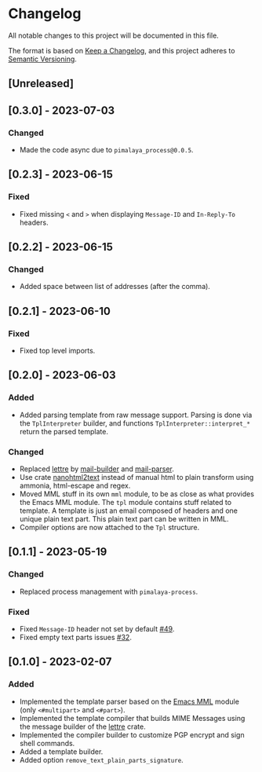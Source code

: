 # Changelog

All notable changes to this project will be documented in this file.

The format is based on [Keep a Changelog](https://keepachangelog.com/en/1.0.0/),
and this project adheres to [Semantic Versioning](https://semver.org/spec/v2.0.0.html).

## [Unreleased]

## [0.3.0] - 2023-07-03

### Changed

- Made the code async due to `pimalaya_process@0.0.5`.

## [0.2.3] - 2023-06-15

### Fixed

- Fixed missing `<` and `>` when displaying `Message-ID` and `In-Reply-To` headers.

## [0.2.2] - 2023-06-15

### Changed

- Added space between list of addresses (after the comma).

## [0.2.1] - 2023-06-10

### Fixed

- Fixed top level imports.

## [0.2.0] - 2023-06-03

### Added

- Added parsing template from raw message support. Parsing is done via the `TplInterpreter` builder, and functions `TplInterpreter::interpret_*` return the parsed template.

### Changed

- Replaced [lettre] by [mail-builder] and [mail-parser].
- Use crate [nanohtml2text] instead of manual html to plain transform using ammonia, html-escape and regex.
- Moved MML stuff in its own `mml` module, to be as close as what provides the Emacs MML module. The `tpl` module contains stuff related to template. A template is just an email composed of headers and one unique plain text part. This plain text part can be written in MML.
- Compiler options are now attached to the `Tpl` structure.

## [0.1.1] - 2023-05-19

### Changed

- Replaced process management with `pimalaya-process`.

### Fixed

- Fixed `Message-ID` header not set by default [#49].
- Fixed empty text parts issues [#32].

## [0.1.0] - 2023-02-07

### Added

- Implemented the template parser based on the [Emacs MML] module (only `<#multipart>` and `<#part>`).
- Implemented the template compiler that builds MIME Messages using the message builder of the [lettre] crate.
- Implemented the compiler builder to customize PGP encrypt and sign shell commands.
- Added a template builder.
- Added option `remove_text_plain_parts_signature`.

[Emacs MML]: https://www.gnu.org/software/emacs/manual/html_node/emacs-mime/MML-Definition.html
[lettre]: https://github.com/lettre/lettre
[mail-builder]: https://github.com/stalwartlabs/mail-builder
[mail-parser]: https://github.com/stalwartlabs/mail-parser
[nanohtml2text]: https://crates.io/crates/nanohtml2text

[#32]: https://todo.sr.ht/~soywod/pimalaya/32
[#49]: https://todo.sr.ht/~soywod/pimalaya/49
